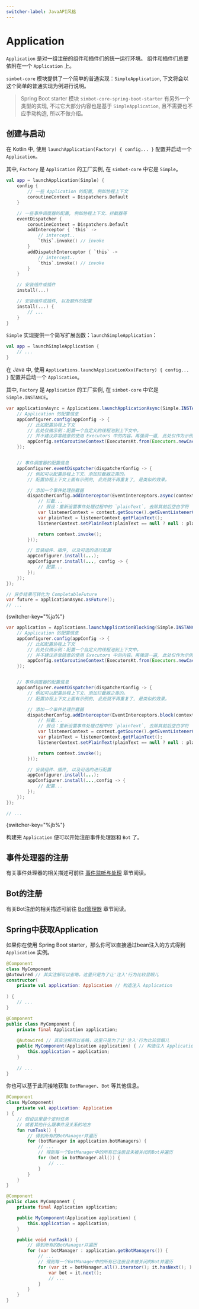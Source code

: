 ```yaml
---
switcher-label: JavaAPI风格
---
```


# Application

`Application` 是对一组注册的组件和插件们的统一运行环境。
组件和插件们总要依附在一个 `Application` 上。

`simbot-core` 模块提供了一个简单的普通实现：`SimpleApplication`, 
下文将会以这个简单的普通实现为例进行说明。

> Spring Boot starter 模块 `simbot-core-spring-boot-starter` 有另外一个类型的实现, 
> 不过它大部分内容也是基于 `SimpleApplication`, 且不需要也不应手动构造, 所以不做介绍。

## 创建与启动

<tabs group="Code">
<tab title="Kotlin" group-key="Kotlin">

在 Kotlin 中, 使用 `launchApplication(Factory) { config... }` 配置并启动一个 `Application`。

其中, `Factory` 是 `Application` 的工厂实例, 在 `simbot-core` 中它是 `Simple`。

```Kotlin
val app = launchApplication(Simple) {
    config {
        // 一些 Application 的配置, 例如协程上下文
        coroutineContext = Dispatchers.Default
    }

    // 一些事件调度器的配置, 例如协程上下文、拦截器等
    eventDispatcher {
        coroutineContext = Dispatchers.Default
        addInterceptor { `this` ->
            // intercept..
            `this`.invoke() // invoke
        }
        addDispatchInterceptor { `this` ->
            // intercept..
            `this`.invoke() // invoke
        }
    }

    // 安装组件或插件
    install(...)

    // 安装组件或插件, 以及额外的配置
    install(...) {
        // ...
    }
}
```

`Simple` 实现提供一个简写扩展函数：`launchSimpleApplication`：

```Kotlin
val app = launchSimpleApplication {
    // ...
}
```

</tab>
<tab title="Java" group-key="Java">

在 Java 中, 使用 `Applications.launchApplicationXxx(Factory) { config... }` 
配置并启动一个 `Application`。

其中, `Factory` 是 `Application` 的工厂实例, 在 `simbot-core` 中它是 `Simple.INSTANCE`。

```Java
var applicationAsync = Applications.launchApplicationAsync(Simple.INSTANCE, appConfigurer -> {
    // Application 的配置信息
    appConfigurer.config(appConfig -> {
        // 比如配置协程上下文
        // 此处仅做示例：配置一个自定义的线程池到上下文中。
        // 并不建议非常随意的使用 Executors 中的内容。再强调一遍, 此处仅作为示例。
        appConfig.setCoroutineContext(ExecutorsKt.from(Executors.newCachedThreadPool()));
    });


    // 事件调度器的配置信息
    appConfigurer.eventDispatcher(dispatcherConfig -> {
        // 例如可以配置协程上下文、添加拦截器之类的。
        // 配置协程上下文上面有示例的, 此处就不再重复了, 是类似的效果。

        // 添加一个事件处理拦截器
        dispatcherConfig.addInterceptor(EventInterceptors.async(context -> {
            // 拦截...
            // 假设：重新设置事件处理过程中的 `plainText`, 去除其前后空白字符
            var listenerContext = context.getSource().getEventListenerContext();
            var plainText = listenerContext.getPlainText();
            listenerContext.setPlainText(plainText == null ? null : plainText.trim());

            return context.invoke();
        }));

        // 安装组件、插件, 以及可选的进行配置
        appConfigurer.install(...);
        appConfigurer.install(..., config -> {
            // 配置...
        });
    });
});

// 异步结果可转化为 CompletableFuture
var future = applicationAsync.asFuture();
// ...

```
{switcher-key="%ja%"}

```Java
var application = Applications.launchApplicationBlocking(Simple.INSTANCE, appConfigurer -> {
    // Application 的配置信息
    appConfigurer.config(appConfig -> {
        // 比如配置协程上下文
        // 此处仅做示例：配置一个自定义的线程池到上下文中。
        // 并不建议非常随意的使用 Executors 中的内容。再强调一遍, 此处仅作为示例。
        appConfig.setCoroutineContext(ExecutorsKt.from(Executors.newCachedThreadPool()));
    });


    // 事件调度器的配置信息
    appConfigurer.eventDispatcher(dispatcherConfig -> {
        // 例如可以配置协程上下文、添加拦截器之类的。
        // 配置协程上下文上面有示例的, 此处就不再重复了, 是类似的效果。

        // 添加一个事件处理拦截器
        dispatcherConfig.addInterceptor(EventInterceptors.block(context -> {
            // 拦截...
            // 假设：重新设置事件处理过程中的 `plainText`, 去除其前后空白字符
            var listenerContext = context.getSource().getEventListenerContext();
            var plainText = listenerContext.getPlainText();
            listenerContext.setPlainText(plainText == null ? null : plainText.trim());

            return context.invoke();
        }));

        // 安装组件、插件, 以及可选的进行配置
        appConfigurer.install(...);
        appConfigurer.install(...,config -> {
            // 配置...
        });
    });
});

// ...
```
{switcher-key="%jb%"}

</tab>
</tabs>

构建完 `Application` 便可以开始注册事件处理器和 `Bot` 了。

## 事件处理器的注册

有关事件处理器的相关描述可前往 [事件监听与处理](basic-event-listener.md) 章节阅读。

## Bot的注册

有关Bot注册的相关描述可前往 [Bot管理器](BotManager.md) 章节阅读。

## Spring中获取Application

如果你在使用 Spring Boot starter，那么你可以直接通过bean注入的方式得到 `Application` 实例。

<tabs group="Code">
<tab title="Kotlin" group-key="Kotlin">

```Kotlin
@Component
class MyComponent 
@Autowired // 其实注解可以省略，这里只是为了让'注入'行为比较显眼儿 
constructor(
    private val application: Application // 构造注入 Application
    
) {
    // ...
}
```

</tab>
<tab title="Java" group-key="Java">

```Java
@Component
public class MyComponent {
    private final Application application;
    
    @Autowired // 其实注解可以省略，这里只是为了让'注入'行为比较显眼儿 
    public MyComponent(Application application) { // 构造注入 Application
        this.application = application;
    }
    
    // ...
}
```

</tab>
</tabs>

你也可以基于此间接地获取 `BotManager`、`Bot` 等其他信息。

<tabs group="Code">
<tab title="Kotlin" group-key="Kotlin">

```Kotlin
@Component
class MyComponent(
    private val application: Application
) {
    // 假设这里是个定时任务
    // 或者其他什么跟事件没关系的地方
    fun runTask() {
        // 得到所有的BotManager并遍历
        for (botManager in application.botManagers) {
            // ...
            // 得到每一个BotManager中的所有已注册且未被关闭的Bot并遍历
            for (bot in botManager.all()) {
                // ...
            }
        }
    }
}
```

</tab>
<tab title="Java" group-key="Java">

```Java
@Component
public class MyComponent {
    private final Application application;

    public MyComponent(Application application) {
        this.application = application;
    }

    public void runTask() {
        // 得到所有的BotManager并遍历
        for (var botManager : application.getBotManagers()) {
            // ...
            // 得到每一个BotManager中的所有已注册且未被关闭的Bot并遍历
            for (var it = botManager.all().iterator(); it.hasNext(); ) {
                var bot = it.next();
                // ...
            }
        }
    }
}
```

</tab>
</tabs>